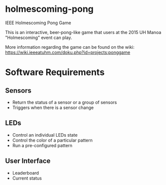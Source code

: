 # holmescoming-pong
IEEE Holmescoming Pong Game

This is an interactive, beer-pong-like game that users at the 2015
UH Manoa "Holmescoming" event can play.

More information regarding the game can be found on the wiki:
https://wiki.ieeeatuhm.com/doku.php?id=projects:ponggame


# Software Requirements

## Sensors

* Return the status of a sensor or a group of sensors
* Triggers when there is a sensor change

## LEDs

* Control an individual LEDs state
* Control the color of a particular pattern
* Run a pre-configured pattern

## User Interface

* Leaderboard
* Current status
